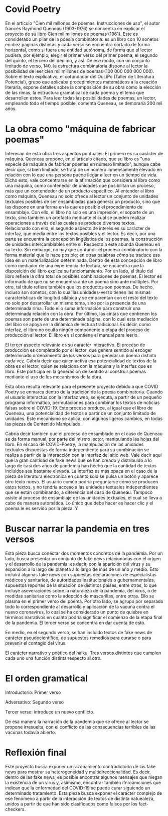 # Covid Poetry

En el artículo "Cien mil millones de poemas. Instrucciones de uso", el autor francés Raymond Queneau (1903-1976) se concentra en explicar el proyecto de su libro Cien mil millones de poemas (1961). Este es considerado un pilar de la poesía combinatoria: es un libro con 10 sonetos en diez páginas distintas y cada verso se encuentra cortado de forma horizontal, como si fuera una entidad autónoma, de forma que el lector pudiera, por ejemplo, elegir el primer verso del primer poema, el segundo del quinto, el tercero del décimo, y así. De ese modo, con un conjunto limitado de verso, 140, la estructura combinatoria dispone al lector la posibilidad de leer cien mil millones de poemas (100 000 000 000 000). 
Sobre el texto explicativo, el cofundador del OuLiPo (Taller de Literatura Potencial), grupo que aplicaba procedimientos matemáticos a la creación literaria, expone detalles sobre la composición de su obra como la elección de las rimas, la estructura gramatical de cada poema y el tema que desarrollen estos. Para leer todas las posibilidades de poemas, un lector, empleando todo el tiempo posible, comenta Queneau, se demoraría 200 mil años. 

# La obra como "máquina de fabricar poemas"

Interesan de esta obra tres aspectos puntuales. El primero es su carácter de máquina. Queneau propone, en el artículo citado, que su libro es "una especie de máquina de fabricar poemas en número limitado", aunque cabe decir que, si bien limitado, se trata de un número inmensamente elevado en relación con lo que una persona puede llegar a leer en un tiempo de vida. Dicho esto, vale concentrarse en la afirmación que considera al libro como una máquina, como contenedor de unidades que posibilitan un proceso, más que un contendedor de un producto específico. Al entender al libro como máquina, Queneau no solo ofrece al lector un conjunto de unidades textuales posibles de ser ensambladas para generar un producto, sino que las dispone en una forma en la que es posible el procedimiento de ensamblaje. Con ello, el libro no solo es una impresión, el soporte de un texto, sino también un artefacto mediante el cual se pueden realizar operaciones a través de las cuales se produce diversos textos.   
Relacionado con ello, el segundo aspecto de interés es su carácter de interfaz, que media entre los textos posibles y el lector. Es decir, por una parte se encuentra la concepción lingüística de los poemas, la construcción de unidades intercambiables entre sí. Respecto a este abunda Queneau en su texto. Sin embargo, no hay que confundir el proceso combinatorio con la forma material que lo hace posible; en otras palabras cómo se traduce esa idea en un materialización determinada. Dentro de esta concepción de libro como mediador de una experiencia de lectura, se encuentra que la disposición del libro explica su funcionamiento. Por un lado, el título del libro refiere la cifra total de posibles combinaciones de poemas. El lector es informado de que no se encuentra ante un poema sino ante múltiples. Por otro, tal título refiere también que los productos son poemas. De hecho, incluso son sonetos, con lo cual las unidades-verso tienen las mismas características de longitud silábica y se emparentan con el resto del texto no solo por desarrollar un mismo tema, sino por la presencia de una determinada rima. Todo ello suma información para construir una determinada relación con la obra. Por último, las cintas que contienen los poemas son parte de una determinada página, con lo cual esta mediación del libro se apoya en la dinámica de lectura tradicional. Es decir, como interfaz, el libro no oculta ningún componente o etapa del proceso de producción al lector. El libro en sí contiene el manual para leerlo.  

El tercer aspecto relevante es su carácter interactivo. El proceso de producción es completado por el lector, que genera sentido al escoger determinado ordenamiento de los versos para generar un poema distinto cada vez. Cabría decir que quien activa esa potencialidad de textos de la obra es el lector, quien se relaciona con la máquina y la interfaz que es libro. Este participa en la generación de sentido al construir poemas mediante el uso de los mecanismos de la obra. 

Esta obra resulta relevante para el presente proyecto debido a que COVID Poetry se enmarca dentro de la tradición de la poesía combinatoria. Cuando el usuario interactúa con la interfaz web, se ejecuta, a partir de un pequeño programa informático, permutaciones para combinar los textos de noticias falsas sobre el COVID-19. Este proceso produce, al igual que el libro de Queneau, una potencialidad de textos a partir de un conjunto limitado de unidades. Este mecanismo se aplica, con algunos ligeros cambios, en todas las piezas de Contenido Manipulado.

Cabría decir también que el proceso de ensamblado en el caso de Queneau se da forma manual, por parte del mismo lector, manipulando las hojas del libro. En el caso de COVID-Poetry, la manipulación de las unidades textuales dispuestas de forma independiente para su combinación se realiza a partir de la interacción con la interfaz del sitio web. Vale decir aquí que la gran cantidad de fake news que se han creado y distribuido a lo largo de casi dos años de pandemia han hecho que la cantidad de textos incluidos sea bastante elevada. La interfaz es más opaca en el caso de la pieza de literatura electrónica en cuanto solo se pulsa un botón y aparece otro texto nuevo. El usuario común podría preguntarse cómo se producen estos textos, y no tendría acceso a las unidades textuales independientes que se están combinando, a diferencia del caso de Queneau. Tampoco asiste al proceso de ensamblaje de las unidades textuales, el cual se lleva a cabo de manera automática. Lo único que debe hacer es hacer clic y el poema le es servido por la pieza. Y     

# Buscar narrar la pandemia en tres versos

Esta pieza busca conectar dos momentos concretos de la pandemia. Por un lado, busca presentar un conjunto de fake news relacionadas con el origen y el desarrollo de la pandemia; es decir, con la aparición del virus y su expansión a lo largo del planeta a lo largo de más de un año y medio. Esto incluirá algunas fake news con supuestas  declaraciones de especialistas médicos y sanitarios, de autoridades institucionales o gubernamentales, supuestos reportes de la situación de distintos países, entre otros, lo que incluye aseveraciones sobre la naturaleza de la pandemia, del virus, o de medidas sanitarias como la adopción de mascarillas, entre otras. Ello se plasma en el primer verso del poema. Por otro lado, se agrupó por separado todo lo correspondiente al desarrollo y aplicación de la vacuna contra el nuevo coronavirus, lo cual se ha considerado un punto de quiebre en términos narrativos en cuanto podría significar el comienzo de la etapa final de la pandemia. El tercer verso se concentra en dar cuenta de esto.

En medio, en el segundo verso, se han incluido textos de fake news de carácter pseudocientífico, de supuestos remedios para curarse o para prevenir el contagio del virus. 

El carácter narrativo y poético del haiku. Tres versos distintos que cumplen cada uno una función distinta respecto al otro.  

# El orden gramatical

Introductorio: Primer verso

Adversativo: Segundo verso

Tercer verso: introduce un nuevo conflicto.

De esa manera la narración de la pandemia que se ofrece al lector se propone irresuelta, con el conflicto de las consecuencias terribles de las vacunas todavía abierto.


# Reflexión final

Este proyecto busca exponer un razonamiento contradictorio de las fake news para mostrar su heterogeneidad y multidireccionalidad. Es decir, dentro de las fake news, es posible encontrar algunos mensajes que niegan la existencia de un virus y, asimismo, encontrar también ifnroamciones que indican que la enfermedad del COVID-19 se puede curar siguiendo un determinado tratamiento. Esta pieza busca exponer el carácter complejo de ese fenómeno a partir de la interacción de textos de distinta natuealeza, unidos a partir de que han sido clasificados como falsos por los fact-checkers. 
